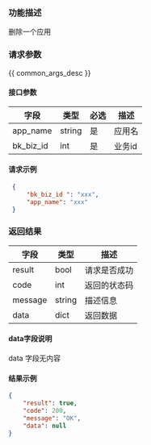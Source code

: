 ### 功能描述

删除一个应用

### 请求参数

{{ common_args_desc }}

#### 接口参数

| 字段      | 类型   | 必选 | 描述   |
| --------- | ------ | ---- | ------ |
| app_name  | string | 是   | 应用名 |
| bk_biz_id | int    | 是   | 业务id |

#### 请求示例

 ```json
  {
      "bk_biz_id ": "xxx",
      "app_name": "xxx"
  }
 ```

### 返回结果

| 字段    | 类型   | 描述         |
| ------- | ------ | ------------ |
| result  | bool   | 请求是否成功 |
| code    | int    | 返回的状态码 |
| message | string | 描述信息     |
| data    | dict   | 返回数据     |

#### data字段说明

data 字段无内容

#### 结果示例

```json
{
    "result": true,
    "code": 200,
    "message": "OK",
    "data": null
}
```